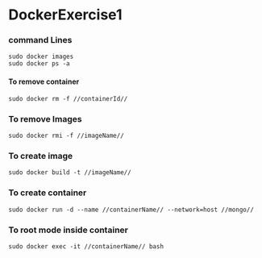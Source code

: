 # DockerExercise1
### command Lines
```
sudo docker images
sudo docker ps -a
```
#### To remove container
```
sudo docker rm -f //containerId//
```
### To remove Images
```
sudo docker rmi -f //imageName//
```
### To create image 
```
sudo docker build -t //imageName//
```
### To create container
```
sudo docker run -d --name //containerName// --network=host //mongo//
```
### To root mode inside container
```
sudo docker exec -it //containerName// bash
```
